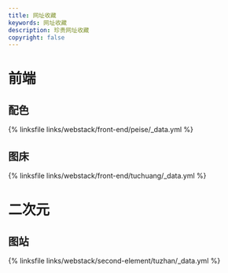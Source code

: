 ```yaml
---
title: 网址收藏
keywords: 网址收藏
description: 珍贵网址收藏
copyright: false
---
```



# 前端

## 配色
{% linksfile links/webstack/front-end/peise/_data.yml %}

## 图床
{% linksfile links/webstack/front-end/tuchuang/_data.yml %}


# 二次元

## 图站
{% linksfile links/webstack/second-element/tuzhan/_data.yml %}
